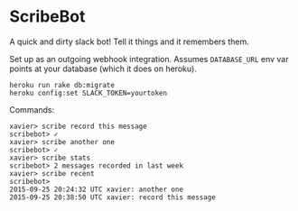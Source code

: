 ScribeBot
=========

A quick and dirty slack bot! Tell it things and it remembers them.

Set up as an outgoing webhook integration. Assumes `DATABASE_URL` env var
points at your database (which it does on heroku).

    heroku run rake db:migrate
    heroku config:set SLACK_TOKEN=yourtoken

Commands:

    xavier> scribe record this message
    scribebot> ✓
    xavier> scribe another one
    scribebot> ✓
    xavier> scribe stats
    scribebot> 2 messages recorded in last week
    xavier> scribe recent
    scribebot>
    2015-09-25 20:24:32 UTC xavier: another one
    2015-09-25 20:38:50 UTC xavier: record this message
